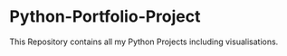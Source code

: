 # Python-Portfolio-Project
This Repository contains all my Python Projects including visualisations.
